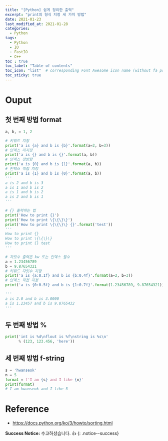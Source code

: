```yaml
---
title: "[Python] 쉽게 정리한 출력"
excerpt: "print의 형식 지정 세 가지 방법"
date: 2021-01-23
last_modified_at: 2021-01-28
categories:
  - Python
tags:
  - Python
  - IO
  - FastIO
  - C++
toc : true
toc_label: "Table of contents"
toc_icon: "list"  # corresponding Font Awesome icon name (without fa prefix)
toc_sticky: true
---
```


# Ouput

## 첫 번째 방법 format

```python
a, b, = 1, 2

# 키워드 지정
print('a is {a} and b is {b}'.format(a=2, b=3))
# 인덱스 미지정
print('a is {} and b is {}'.format(a, b))
# 인덱스 정방향
print('a is {0} and b is {1}'.format(a, b))
# 인덱스 직접 지정
print('a is {1} and b is {0}'.format(a, b))
'''
a is 2 and b is 3
a is 1 and b is 2
a is 1 and b is 2
a is 2 and b is 1
'''
```  

```python
# {} 출력하는 법
print('How to print {}')
print('How to print \{\{\}\}')
print('How to print \{\{\}\} {}'.format('test'))
'''
How to print {}
How to print \{\{\}\}
How to print {} test
'''
```

```python
# 자릿수 출력은 kw 또는 인덱스 필수
a = 1.23456789
b = 9.87654321
# 키워드 자릿수 지정
print('a is {a:0.1f} and b is {b:0.4f}'.format(a=2, b=3))
# 인덱스 직접 지정
print('a is {0:0.5f} and b is {1:0.7f}'.format(1.23456789, 9.87654321))

'''
a is 2.0 and b is 3.0000
a is 1.23457 and b is 9.8765432
'''
```  

## 두 번째 방법 %

```python
print('int is %d\nflout is %f\nstring is %s\n'
      % (123, 123.456, 'here'))
```

## 세 번째 방법 f-string

```python
s = 'hwanseok'
n = 5
format = f'I am {s} and I like {n}'
print(format)
# I am hwanseok and I like 5
```

# Reference

- <https://docs.python.org/ko/3/howto/sorting.html>

**Success Notice:**
수고하셨습니다. :+1:
{: .notice--success}
